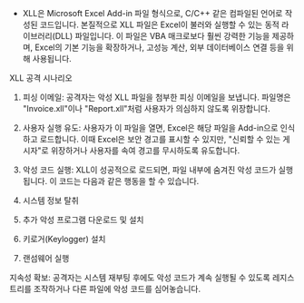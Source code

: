* XLL은 Microsoft Excel Add-in 파일 형식으로, C/C++ 같은 컴파일된 언어로 작성된 코드입니다. 본질적으로 XLL 파일은 Excel이 불러와 실행할 수 있는 동적 라이브러리(DLL) 파일입니다. 이 파일은 VBA 매크로보다 훨씬 강력한 기능을 제공하며, Excel의 기본 기능을 확장하거나, 고성능 계산, 외부 데이터베이스 연결 등을 위해 사용됩니다.

XLL 공격 시나리오

1. 피싱 이메일: 공격자는 악성 XLL 파일을 첨부한 피싱 이메일을 보냅니다. 파일명은 "Invoice.xll"이나 "Report.xll"처럼 사용자가 의심하지 않도록 위장합니다.

2. 사용자 실행 유도: 사용자가 이 파일을 열면, Excel은 해당 파일을 Add-in으로 인식하고 로드합니다. 이때 Excel은 보안 경고를 표시할 수 있지만, "신뢰할 수 있는 게시자"로 위장하거나 사용자를 속여 경고를 무시하도록 유도합니다.

3. 악성 코드 실행: XLL이 성공적으로 로드되면, 파일 내부에 숨겨진 악성 코드가 실행됩니다. 이 코드는 다음과 같은 행동을 할 수 있습니다.

4. 시스템 정보 탈취

5. 추가 악성 프로그램 다운로드 및 설치

6. 키로거(Keylogger) 설치

7. 랜섬웨어 실행

지속성 확보: 공격자는 시스템 재부팅 후에도 악성 코드가 계속 실행될 수 있도록 레지스트리를 조작하거나 다른 파일에 악성 코드를 심어놓습니다.
